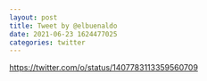 ```yaml
--- 
layout: post 
title: Tweet by @elbuenaldo 
date: 2021-06-23 1624477025 
categories: twitter 
--- 
```

https://twitter.com/o/status/1407783113359560709